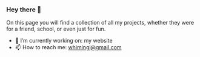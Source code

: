 ### Hey there 🕺

On this page you will find a collection of all my projects, whether they were for a friend, school, or even just for fun. 

- 🔭 I’m currently working on: my website
- 📫 How to reach me: whimingj@gmail.com
<!--
**whi-ming/whi-ming** is a ✨ _special_ ✨ repository because its `README.md` (this file) appears on your GitHub profile.

Here are some ideas to get you started:

- 🔭 I’m currently working on ...
- 🌱 I’m currently learning ...
- 👯 I’m looking to collaborate on ...
- 🤔 I’m looking for help with ...
- 💬 Ask me about ...
- 📫 How to reach me: ...
- 😄 Pronouns: ...
- ⚡ Fun fact: ...
-->
